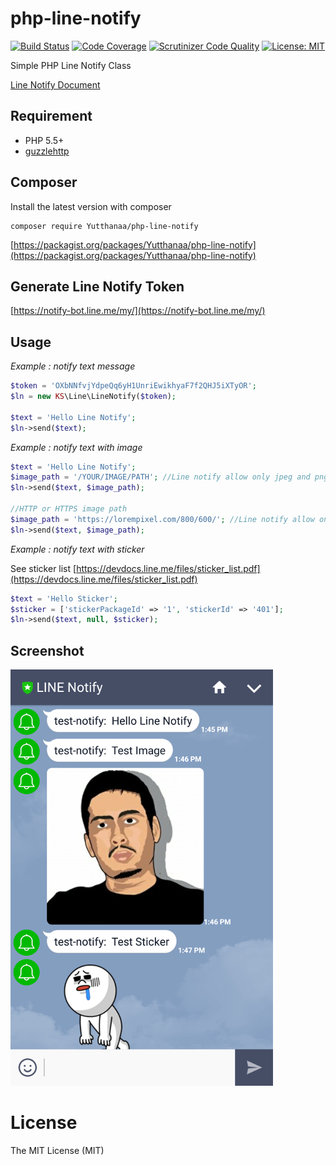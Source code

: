 php-line-notify
========
[![Build Status](https://travis-ci.org/Yutthanaa/php-line-notify.svg?branch=master)](https://travis-ci.org/Yutthanaa/php-line-notify)
[![Code Coverage](https://scrutinizer-ci.com/g/Yutthanaa/php-line-notify/badges/coverage.png?b=master)](https://scrutinizer-ci.com/g/Yutthanaa/php-line-notify/?branch=master)
[![Scrutinizer Code Quality](https://scrutinizer-ci.com/g/Yutthanaa/php-line-notify/badges/quality-score.png?b=master)](https://scrutinizer-ci.com/g/Yutthanaa/php-line-notify/?branch=master)
[![License: MIT](https://img.shields.io/badge/License-MIT-yellow.svg)](https://opensource.org/licenses/MIT)

Simple PHP Line Notify Class

[Line Notify Document](https://notify-bot.line.me/doc/en/)



## Requirement
* PHP 5.5+
* [guzzlehttp](https://github.com/guzzle/guzzle)

## Composer

Install the latest version with composer

```
composer require Yutthanaa/php-line-notify
```

[https://packagist.org/packages/Yutthanaa/php-line-notify](https://packagist.org/packages/Yutthanaa/php-line-notify)

## Generate Line Notify Token

[https://notify-bot.line.me/my/](https://notify-bot.line.me/my/)

## Usage
*Example : notify text message*
```php
$token = 'OXbNNfvjYdpeQq6yH1UnriEwikhyaF7f2QHJ5iXTyOR';
$ln = new KS\Line\LineNotify($token);

$text = 'Hello Line Notify';
$ln->send($text);
```

*Example : notify text with image*

```php
$text = 'Hello Line Notify';
$image_path = '/YOUR/IMAGE/PATH'; //Line notify allow only jpeg and png file
$ln->send($text, $image_path);

//HTTP or HTTPS image path
$image_path = 'https://lorempixel.com/800/600/'; //Line notify allow only jpeg and png file
$ln->send($text, $image_path);

```

*Example : notify text with sticker*

See sticker list [https://devdocs.line.me/files/sticker_list.pdf](https://devdocs.line.me/files/sticker_list.pdf)

```php
$text = 'Hello Sticker';
$sticker = ['stickerPackageId' => '1', 'stickerId' => '401'];
$ln->send($text, null, $sticker);
```

## Screenshot
![Screenshot](/screenshot/screen2.png?raw=true "Screenshot")


License
=======
The MIT License (MIT)
